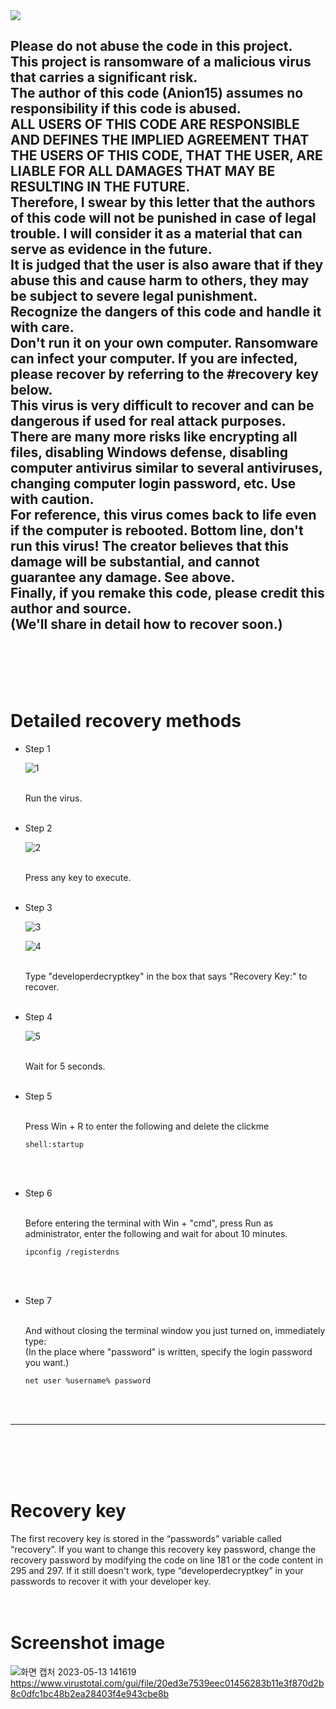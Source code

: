 <img src="https://capsule-render.vercel.app/api?type=waving&color=auto&height=200&section=header&text=Batch_File_Project&fontSize=90" />

Please do not abuse the code in this project. <br>
This project is ransomware of a malicious virus that carries a significant risk. <br>
The author of this code (Anion15) assumes no responsibility if this code is abused. <br>
ALL USERS OF THIS CODE ARE RESPONSIBLE AND DEFINES THE IMPLIED AGREEMENT THAT THE USERS OF THIS CODE, THAT THE USER, ARE LIABLE FOR ALL DAMAGES THAT MAY BE RESULTING IN THE FUTURE. <br>
Therefore, I swear by this letter that the authors of this code will not be punished in case of legal trouble. I will consider it as a material that can serve as evidence in the future. <br>
It is judged that the user is also aware that if they abuse this and cause harm to others, they may be subject to severe legal punishment. <br>
Recognize the dangers of this code and handle it with care. <br>
Don't run it on your own computer. Ransomware can infect your computer. If you are infected, please recover by referring to the #recovery key below. <br>
This virus is very difficult to recover and can be dangerous if used for real attack purposes. <br>
There are many more risks like encrypting all files, disabling Windows defense, disabling computer antivirus similar to several antiviruses, changing computer login password, etc. Use with caution. <br>
For reference, this virus comes back to life even if the computer is rebooted. Bottom line, don't run this virus! The creator believes that this damage will be substantial, and cannot guarantee any damage. See above. <br>
Finally, if you remake this code, please credit this author and source. <br>
(We'll share in detail how to recover soon.)
------------------------------------
<br>
<br>
<br>
<br>

# Detailed recovery methods

* Step 1<br>

  ![1](https://github.com/Anion15/Batch_File_Project/assets/125840838/ddf19670-7690-4bec-8548-12b17932889c)<br>

  <br>
  Run the virus.
  <br>
  <br>

* Step 2<br>

  ![2](https://github.com/Anion15/Batch_File_Project/assets/125840838/7cb6231b-30ce-42fe-951e-555f5dcce8af)<br>

  <br>
  Press any key to execute.
  <br>
  <br>

* Step 3<br>

  ![3](https://github.com/Anion15/Batch_File_Project/assets/125840838/5c2404d0-3f3f-4d05-b56d-e662b51707a6)<br>

  ![4](https://github.com/Anion15/Batch_File_Project/assets/125840838/f015ccce-3b42-4e3b-b788-f06776cf323b)<br>

  <br>
  Type "developerdecryptkey" in the box that says "Recovery Key:" to recover.
  <br>

  <br>

* Step 4

  ![5](https://github.com/Anion15/Batch_File_Project/assets/125840838/087791b9-75ee-433e-80d6-672e5da8f912)
  
  <br>
  Wait for 5 seconds.
  <br>
  <br>

* Step 5

  <br>
  Press Win + R to enter the following and delete the clickme
  <br>
  
  ```
  shell:startup
  ```
 
  <br>
  <br>

* Step 6
  
  <br>
  Before entering the terminal with Win + "cmd", press Run as administrator, enter the following and wait for about 10 minutes.
  <br>
  
  ```
  ipconfig /registerdns
  ```

  <br>
  <br>

* Step 7
  
  <br>
  And without closing the terminal window you just turned on, immediately type:
  <br>
  (In the place where "password" is written, specify the login password you want.)
  <br>
  
  ```
  net user %username% password
  ```

  <br>
  <br>
------------------------------------
<br>
<br>
<br>
<br>

  



# Recovery key
The first recovery key is stored in the “passwords” variable called “recovery”. If you want to change this recovery key password, change the recovery password by modifying the code on line 181 or the code content in 295 and 297. If it still doesn't work, type “developerdecryptkey” in your passwords to recover it with your developer key.
<br>
<br>
<br>

# Screenshot image
![화면 캡처 2023-05-13 141619](https://github.com/Anion15/Batch_File_Project/assets/125840838/9f33543d-e4b9-4ea9-8ffd-39aad1b347fe)
https://www.virustotal.com/gui/file/20ed3e7539eec01456283b11e3f870d2b8c0dfc1bc48b2ea28403f4e943cbe8b
